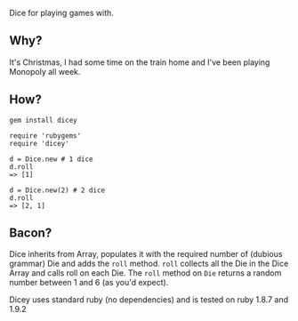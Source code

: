 Dice for playing games with.

## Why? ##

It's Christmas, I had some time on the train home and I've been playing Monopoly all week.

## How? ##

    gem install dicey

    require 'rubygems'
    require 'dicey'

    d = Dice.new # 1 dice
    d.roll
    => [1]

    d = Dice.new(2) # 2 dice
    d.roll
    => [2, 1]

## Bacon? ##

Dice inherits from Array, populates it with the required number of (dubious grammar) Die and adds the `roll` method.
`roll` collects all the Die in the Dice Array and calls roll on each Die.
The `roll` method on `Die` returns a random number between 1 and 6 (as you'd expect).

Dicey uses standard ruby (no dependencies) and is tested on ruby 1.8.7 and 1.9.2
